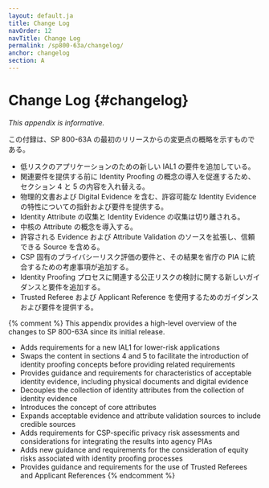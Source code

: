 ```yaml
---
layout: default.ja
title: Change Log
navOrder: 12
navTitle: Change Log
permalink: /sp800-63a/changelog/
anchor: changelog
section: A
---
```

# Change Log {#changelog}

_This appendix is informative._

この付録は、SP 800-63A の最初のリリースからの変更点の概略を示すものである。

* 低リスクのアプリケーションのための新しい IAL1 の要件を追加している。
* 関連要件を提供する前に Identity Proofing の概念の導入を促進するため、セクション 4 と 5 の内容を入れ替える。
* 物理的文書および Digital Evidence を含む、許容可能な Identity Evidence の特性についての指針および要件を提供する。
* Identity Attribute の収集と Identity Evidence の収集は切り離される。
* 中核の Attribute の概念を導入する。
* 許容される Evidence および Attribute Validation のソースを拡張し、信頼できる Source を含める。
* CSP 固有のプライバシーリスク評価の要件と、その結果を省庁の PIA に統合するための考慮事項が追加する。
* Identity Proofing プロセスに関連する公正リスクの検討に関する新しいガイダンスと要件を追加する。
* Trusted Referee および Applicant Reference を使用するためのガイダンスおよび要件を提供する。

{% comment %}
This appendix provides a high-level overview of the changes to SP 800-63A since its initial release.

* Adds requirements for a new IAL1 for lower-risk applications
* Swaps the content in sections 4 and 5 to facilitate the introduction of identity proofing concepts before providing related requirements
* Provides guidance and requirements for characteristics of acceptable identity evidence, including physical documents and digital evidence
* Decouples the collection of identity attributes from the collection of identity evidence
* Introduces the concept of core attributes
* Expands acceptable evidence and attribute validation sources to include credible sources
* Adds requirements for CSP-specific privacy risk assessments and considerations for integrating the results into agency PIAs
* Adds new guidance and requirements for the consideration of equity risks associated with identity proofing processes
* Provides guidance and requirements for the use of Trusted Referees and Applicant References
{% endcomment %}
